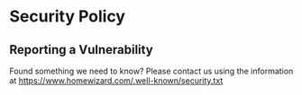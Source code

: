 # Security Policy

## Reporting a Vulnerability

Found something we need to know? Please contact us using the information at https://www.homewizard.com/.well-known/security.txt
